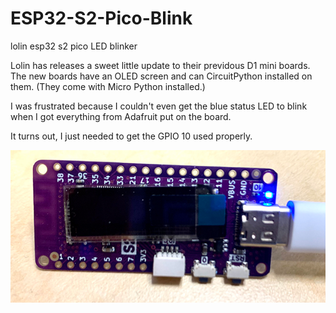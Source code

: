 # ESP32-S2-Pico-Blink
lolin esp32 s2 pico LED blinker

Lolin has releases a sweet little update to their previdous D1 mini boards. The new boards have an OLED screen and can CircuitPython installed on them. (They come with Micro Python installed.)

I was frustrated because I couldn't even get the blue status LED to blink when I got everything from Adafruit put on the board. 

It turns out, I just needed to get the GPIO 10 used properly.

![pico](./lolin-esp32-s2-pico.png)
